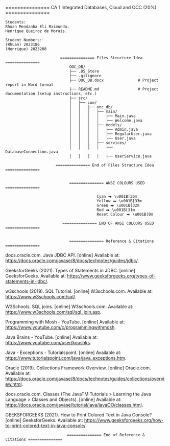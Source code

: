  
=============== CA 1 Integrated Databases, Cloud and OCC (20%) ===============

    Students:
    Rhuan Mendanha Eli Raimundo.  
    Henrique Queiroz de Morais.

    Student Numbers:
    (Rhuan) 2023186
    (Henrique) 2023288

                            =============== Files Structure Idea ===============
                                OOC_DB/
                                ├── .DS_Store                 
                                ├── .gitignore                
                                ├── OOC_DB.docx               # Project report in Word format
                                ├── README.md                 # Project documentation (setup instructions, etc.)
                                ├── src/
                                │   ├── com/
                                │   │   ├── ooc_db/
                                │   │   │   ├── main/
                                │   │   │   │   ├── Main.java
                                │   │   │   │   ├── Welcome.java
                                │   │   │   ├── models/
                                │   │   │   │   ├── Admin.java
                                │   │   │   │   ├── RegularUser.java
                                │   │   │   │   ├── User.java
                                │   │   │   ├── services/
                                │   │   │   │   ├── DatabaseConnection.java
                                │   │   │   │   ├── UserService.java

                          =============== End of Files Structure Idea ===============


                                =============== ANSI COLOURS USED ===============

                                            Cyan ⮕ \u001B[36m
                                            Yellow ⮕ \u001B[33m
                                            Green ⮕ \u001B[32m
                                            Red ⮕ \u001B[31m
                                            Reset Colour ⮕ \u001B[0m

                             =============== END OF ANSI COLOURS USED ===============


                                =============== Reference & Citations ===============

docs.oracle.com. Java JDBC API. [online] Available at: https://docs.oracle.com/javase/8/docs/technotes/guides/jdbc/.

GeeksforGeeks (2021). Types of Statements in JDBC. [online] GeeksforGeeks. Available at: https://www.geeksforgeeks.org/types-of-statements-in-jdbc/.

w3schools (2019). SQL Tutorial. [online] W3schools.com. Available at: https://www.w3schools.com/sql/.

W3Schools. SQL joins. [online] W3schools.com. Available at: https://www.w3schools.com/sql/sql_join.asp.

Programming with Mosh - YouTube. [online] Available at: https://www.youtube.com/c/programmingwithmosh.

Java Brains - YouTube. [online] Available at: https://www.youtube.com/user/koushks.

Java - Exceptions - Tutorialspoint. [online] Available at: https://www.tutorialspoint.com/java/java_exceptions.htm.

Oracle (2019). Collections Framework Overview. [online] Oracle.com. Available at: https://docs.oracle.com/javase/8/docs/technotes/guides/collections/overview.html.

docs.oracle.com. Classes (The JavaTM Tutorials > Learning the Java Language > Classes and Objects). [online] Available at: https://docs.oracle.com/javase/tutorial/java/javaOO/classes.html.

GEEKSFORGEEKS (2021). How to Print Colored Text in Java Console? [online] GeeksforGeeks. Available at: https://www.geeksforgeeks.org/how-to-print-colored-text-in-java-console/.

                               =============== End of Reference & Citations ===============

